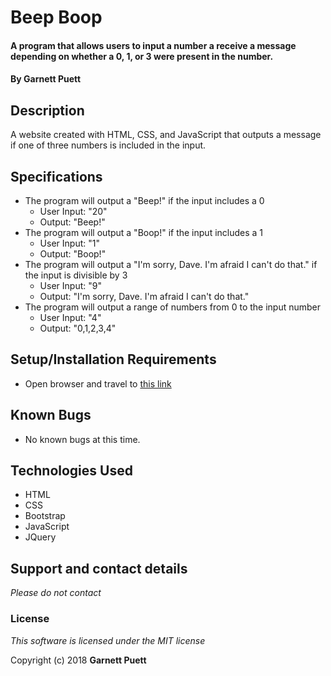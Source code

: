 # Beep Boop

#### A program that allows users to input a number a receive a message depending on whether a 0, 1, or 3 were present in the number.

#### By Garnett Puett

## Description

A website created with HTML, CSS, and JavaScript that outputs a message if one of three numbers is included in the input.

## Specifications

* The program will output a "Beep!" if the input includes a 0
  * User Input: "20"
  * Output: "Beep!"
* The program will output a "Boop!" if the input includes a 1
  * User Input: "1"
  * Output: "Boop!"
* The program will output a "I'm sorry, Dave. I'm afraid I can't do that." if the input is divisible by 3
  * User Input: "9"
  * Output: "I'm sorry, Dave. I'm afraid I can't do that."
* The program will output a range of numbers from 0 to the input number
  * User Input: "4"
  * Output: "0,1,2,3,4"

## Setup/Installation Requirements
* Open browser and travel to <a href="https://gpuett.github.io/beep-boop/">this link</a>

## Known Bugs
* No known bugs at this time.

## Technologies Used
* HTML
* CSS
* Bootstrap
* JavaScript
* JQuery

## Support and contact details

_Please do not contact_

### License

*This software is licensed under the MIT license*

Copyright (c) 2018 **Garnett Puett**
